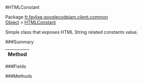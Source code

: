 #HTMLConstant

Package [fr.faylixe.googlecodejam.client.common](https://github.com/Faylixe/googlecodejam-client/blob/master/fr/faylixe/googlecodejam/client/common)<br>
[Object]() > [HTMLConstant]()

<p>Simple class that exposes HTML String related constants value.</p>

###Summary


| Method |
| --- |

###Fields


###Methods

